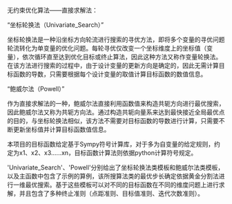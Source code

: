 无约束优化算法——直接求解法：

“坐标轮换法（Univariate_Search）”

坐标轮换法是一种沿坐标方向轮流进行搜索的寻优方法，即将多个变量的寻优问题轮流转化为单变量的优化问题。每轮寻优仅改变一个坐标维度上的坐标值（变量），依次循环直至达到优化目标或终止算法，因此这种方法又称作变量轮换法。在该方法进行搜索的过程中，由于设计变量的更新方向是确定的，因此无需计算目标函数的导数，只需要根据每个设计变量的取值计算目标函数的数值信息。

“鲍威尔法（Powell）”

作为直接求解法的一种，鲍威尔法直接利用函数值来构造共轭方向进行最优搜索，因此鲍威尔法又称为共轭方向法。通过构造共轭向量系来达到最快接近全局最优点的目的，与坐标轮换法相似，该方法不需要对目标函数的导数进行计算，只需要不断更新坐标值并计算目标函数值信息。

本项目的目标函数给定基于Sympy符号计算库，对于多为自变量的给定规则，约定为x1、x2、x3......xn，目标函数计算法则依据python计算符号规定。

'Univariate_Search'、'Powell'分别给出了坐标轮换法类模板和鲍威尔法类模板，以及主函数中包含了示例的算例，该所搜算法类的最优步长确定依据黄金分割法进行一维最优搜索。基于这些模板可以对不同的目标函数在不同的维度问题上进行求解，并且包含了多种终止准则（点距准则、目标值准则、迭代次数准则）。
